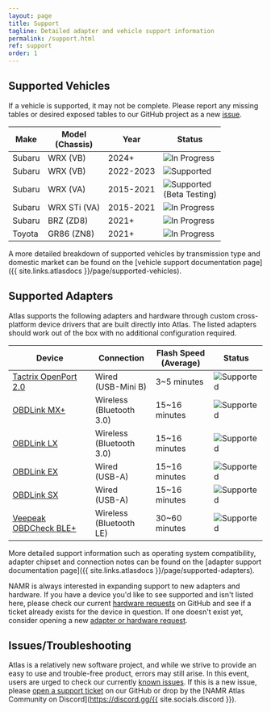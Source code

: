 ```yaml
---
layout: page
title: Support
tagline: Detailed adapter and vehicle support information
permalink: /support.html
ref: support
order: 1
---
```


## Supported Vehicles

If a vehicle is supported, it may not be complete. Please report any missing tables or desired exposed tables to our GitHub project as a new [issue](https://github.com/atlas-tuning/atlas-public/issue). 

| Make   | Model<br>(Chassis) | Year      | Status |
|--------|--------------------|-----------|--------|
| Subaru | WRX (VB)     | 2024+      | ![In Progress](https://flat.badgen.net/badge/icon/In%20Progress?label&color=blue) |
| Subaru | WRX (VB)     | 2022-2023      | ![Supported](https://flat.badgen.net/badge/icon/Supported?label&color=green) |
| Subaru | WRX (VA)     | 2015-2021 | ![Supported](https://flat.badgen.net/badge/icon/Supported?label&color=green)<br>(Beta Testing) |
| Subaru | WRX STi (VA) | 2015-2021 | ![In Progress](https://flat.badgen.net/badge/icon/In%20Progress?label&color=blue) |
| Subaru | BRZ (ZD8) | 2021+     | ![In Progress](https://flat.badgen.net/badge/icon/In%20Progress?label&color=blue) |
| Toyota | GR86 (ZN8) | 2021+     | ![In Progress](https://flat.badgen.net/badge/icon/In%20Progress?label&color=blue) |

A more detailed breakdown of supported vehicles by transmission type and domestic market can be found on the [vehicle support documentation page]({{ site.links.atlasdocs }}/page/supported-vehicles).

## Supported Adapters

Atlas supports the following adapters and hardware through custom cross-platform device drivers that are built directly into Atlas. The listed adapters should work out of the box with no additional configuration required.

| Device               | Connection | Flash Speed<br>(Average) | Status           |
|----------------------|------------|--------------------------|------------------|
| [Tactrix OpenPort 2.0](https://www.tactrix.com/index.php?page=shop.product_details&flypage=flypage.tpl&product_id=17&category_id=6&option=com_virtuemart&Itemid=53&redirected=1&Itemid=53) | Wired<br>(USB-Mini B) | 3~5 minutes | ![Supported](https://flat.badgen.net/badge/icon/Supported?label&color=green) |
| [OBDLink MX+](https://www.obdlink.com/products/obdlink-mxp/) | Wireless<br>(Bluetooth 3.0) | 15~16 minutes | ![Supported](https://flat.badgen.net/badge/icon/Supported?label&color=green) |
| [OBDLink LX](https://www.obdlink.com/products/obdlink-lx/) | Wireless<br>(Bluetooth 3.0) | 15~16 minutes | ![Supported](https://flat.badgen.net/badge/icon/Supported?label&color=green) |
| [OBDLink EX](https://www.obdlink.com/products/obdlink-ex/) | Wired<br>(USB-A) | 15~16 minutes | ![Supported](https://flat.badgen.net/badge/icon/Supported?label&color=green) |
| [OBDLink SX](https://www.obdlink.com/products/obdlink-sx/) | Wired<br>(USB-A) | 15~16 minutes | ![Supported](https://flat.badgen.net/badge/icon/Supported?label&color=green) |
| [Veepeak OBDCheck BLE+](https://www.amazon.com/dp/B076XVQMVS) | Wireless<br>(Bluetooth LE) | 30~60 minutes | ![Supported](https://flat.badgen.net/badge/icon/Supported?label&color=green) |

More detailed support information such as operating system compatibility, adapter chipset and connection notes can be found on the [adapter support documentation page]({{ site.links.atlasdocs }}/page/supported-adapters).

NAMR is always interested in expanding support to new adapters and hardware. If you have a device you'd like to see supported and isn't listed here, please check our current [hardware requests](https://github.com/atlas-tuning/atlas-public/labels/hardware%20request) on GitHub and see if a ticket already exists for the device in question. If one doesn't exist yet, consider opening a new [adapter or hardware request](https://github.com/atlas-tuning/atlas-public/issues/new?labels=hardware%20request&template=adapter_request.md&title=).

## Issues/Troubleshooting

Atlas is a relatively new software project, and while we strive to provide an easy to use and trouble-free product, errors may still arise. In this event, users are urged to check our currently [known issues](https://github.com/atlas-tuning/atlas-public/labels/bug). If this is a new issue, please [open a support ticket](https://github.com/atlas-tuning/atlas-public/issues/new?labels=bug&template=bug_report.md) on our GitHub or drop by the [NAMR Atlas Community on Discord](https://discord.gg/{{ site.socials.discord }}).
